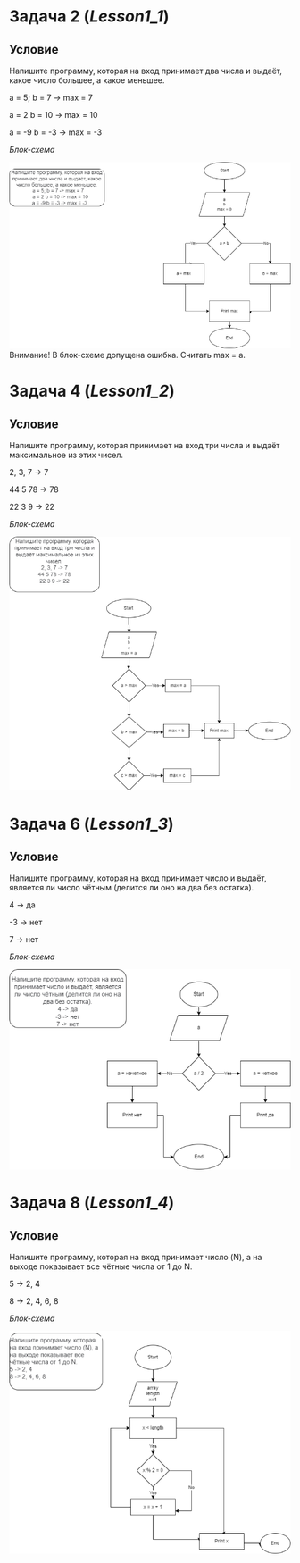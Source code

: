 # Задача 2  (*Lesson1_1*)
## Условие ##
Напишите программу, которая на вход принимает два числа и выдаёт, какое число большее, а какое меньшее.

a = 5; b = 7 -> max = 7

a = 2 b = 10 -> max = 10

a = -9 b = -3 -> max = -3

*Блок-схема*

![diagram](Задача2.png)
Внимание! В блок-схеме допущена ошибка. Считать max = a.

# Задача 4  (*Lesson1_2*)
## Условие ##

Напишите программу, которая принимает на вход три числа и выдаёт максимальное из этих чисел.

2, 3, 7 -> 7

44 5 78 -> 78

22 3 9 -> 22

*Блок-схема*

![diagram](Задача3-Page-2.drawio.png)


# Задача 6  (*Lesson1_3*)
## Условие ##

Напишите программу, которая на вход принимает число и выдаёт, является ли число чётным (делится ли оно на два без остатка).

4 -> да

-3 -> нет

7 -> нет

*Блок-схема*

![diagram](Задача6.png)

# Задача 8  (*Lesson1_4*)
## Условие ##

Напишите программу, которая на вход принимает число (N), а на выходе показывает все чётные числа от 1 до N.

5 -> 2, 4

8 -> 2, 4, 6, 8

*Блок-схема*

![diagram](Задача8.png)